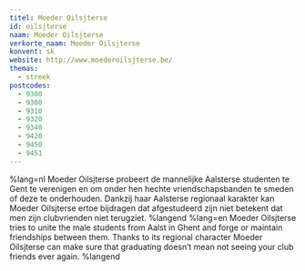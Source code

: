```yaml
---
titel: Moeder Oilsjterse
id: oilsjterse
naam: Moeder Oilsjterse
verkorte_naam: Moeder Oilsjterse
konvent: sk
website: http://www.moederoilsjterse.be/
themas:
  - streek
postcodes:
  - 9300
  - 9308
  - 9310
  - 9320
  - 9340
  - 9420
  - 9450
  - 9451
---
```


%lang=nl Moeder Oilsjterse probeert de mannelijke Aalsterse studenten te Gent te verenigen en om onder hen hechte vriendschapsbanden te smeden of deze te onderhouden. Dankzij haar Aalsterse regionaal karakter kan Moeder Oilsjterse ertoe bijdragen dat afgestudeerd zijn niet betekent dat men zijn clubvrienden niet terugziet. %langend %lang=en Moeder Oilsjterse tries to unite the male students from Aalst in Ghent and forge or maintain friendships between them. Thanks to its regional character Moeder Oilsjterse can make sure that graduating doesn’t mean not seeing your club friends ever again. %langend
